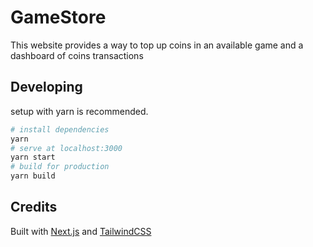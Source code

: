 # GameStore

This website provides a way to top up coins in an available game and a dashboard of coins transactions

## Developing

setup with yarn is recommended.

```bash
# install dependencies
yarn
# serve at localhost:3000
yarn start
# build for production
yarn build
```

## Credits

Built with [Next.js](https://nextjs.org/) and [TailwindCSS](https://tailwindcss.com/)
